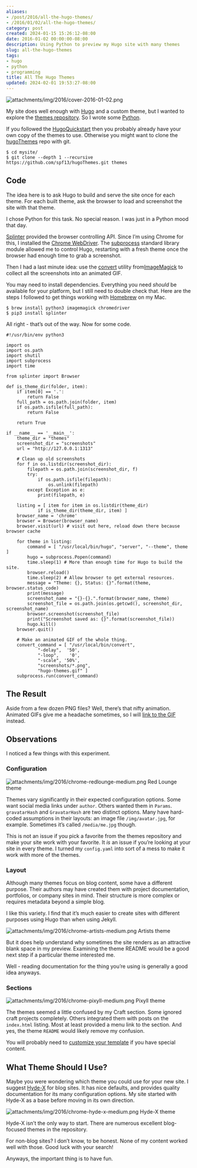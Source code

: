 ```yaml
---
aliases:
- /post/2016/all-the-hugo-themes/
- /2016/01/02/all-the-hugo-themes/
category: post
created: 2024-01-15 15:26:12-08:00
date: 2016-01-02 00:00:00-08:00
description: Using Python to preview my Hugo site with many themes
slug: all-the-hugo-themes
tags:
- hugo
- python
- programming
title: All The Hugo Themes
updated: 2024-02-01 19:53:27-08:00
---
```


![attachments/img/2016/cover-2016-01-02.png](../../../attachments/img/2016/cover-2016-01-02.png)

My site does well enough with [Hugo](../../../card/Hugo.md) and a custom theme, but I wanted to explore the [themes repository](https://themes.gohugo.io). So I wrote some [Python](../../../card/Python.md).

If you followed the [HugoQuickstart](https://gohugo.io/overview/quickstart/) then you probably already have your own copy of the themes to use. Otherwise you might want to clone the [hugoThemes](https://github.com/spf13/hugoThemes/) repo with git.

````console
$ cd mysite/
$ git clone --depth 1 --recursive https://github.com/spf13/hugoThemes.git themes
````

## Code

The idea here is to ask Hugo to build and serve the site once for each theme. For each built theme, ask the browser to load and screenshot the site with that theme.

I chose Python for this task. No special reason. I was just in a Python mood that day.

[Splinter](https://splinter.readthedocs.org) provided the browser controlling API. Since I’m using Chrome for this, I installed the [Chrome WebDriver](https://splinter.readthedocs.org/en/latest/drivers/chrome.html). The [subprocess](https://docs.python.org/3.5/library/subprocess.html) standard library module allowed me to control Hugo, restarting with a fresh theme once the browser had enough time to grab a screenshot.

Then I had a last minute idea: use the [convert](https://imagemagick.org/script/convert.php) utility from[ImageMagick](https://imagemagick.org/script/index.php) to collect all the screenshots into an animated GIF.

You may need to install dependencies. Everything you need *should* be
available for your platform, but I still need to double check that. Here
are the steps I followed to get things working with
[Homebrew](https://brew.sh) on my Mac.

````console
$ brew install python3 imagemagick chromedriver
$ pip3 install splinter
````

All right - that’s out of the way. Now for some code.

````python{title="show-themes.py"}
#!/usr/bin/env python3

import os
import os.path
import shutil
import subprocess
import time

from splinter import Browser

def is_theme_dir(folder, item):
    if item[0] == '.':
        return False
    full_path = os.path.join(folder, item)
    if os.path.isfile(full_path):
        return False

    return True

if __name__ == '__main__':
    theme_dir = "themes"
    screenshot_dir = "screenshots"
    url = "http://127.0.0.1:1313"

    # Clean up old screenshots
    for f in os.listdir(screenshot_dir):
        filepath = os.path.join(screenshot_dir, f)
        try:
            if os.path.isfile(filepath):
                os.unlink(filepath)
        except Exception as e:
            print(filepath, e)

    listing = [ item for item in os.listdir(theme_dir)
            if is_theme_dir(theme_dir, item) ]
    browser_name = 'chrome'
    browser = Browser(browser_name)
    browser.visit(url) # visit out here, reload down there because browser cache

    for theme in listing:
        command = [ "/usr/local/bin/hugo", "server", "--theme", theme ]
        hugo = subprocess.Popen(command)
        time.sleep(1) # More than enough time for Hugo to build the site.
        browser.reload()
        time.sleep(2) # Allow browser to get external resources.
        message = "Theme: {}, Status: {}".format(theme, browser.status_code)
        print(message)
        screenshot_name = "{}-{}.".format(browser_name, theme)
        screenshot_file = os.path.join(os.getcwd(), screenshot_dir, screenshot_name)
        browser.screenshot(screenshot_file)
        print("Screenshot saved as: {}".format(screenshot_file))
        hugo.kill()
    browser.quit()

    # Make an animated GIF of the whole thing.
    convert_command = [ "/usr/local/bin/convert",
            "-delay",  '50',
            "-loop",    '0',
            "-scale", '50%',
            "screenshots/*.png",
            "hugo-themes.gif" ]
    subprocess.run(convert_command)
````

## The Result

Aside from a few dozen PNG files? Well, there’s that nifty animation. Animated GIFs give me a headache sometimes, so I will [link to the GIF](/attachments/img/2016/hugo-themes.gif) instead.

## Observations

I noticed a few things with this experiment.

### Configuration

![attachments/img/2016/chrome-redlounge-medium.png](../../../attachments/img/2016/chrome-redlounge-medium.png)
Red Lounge theme

Themes vary significantly in their expected configuration options. Some want social media links under `author`. Others wanted them in `Params`. `gravatarHash` and `GravatarHash` are two distinct options. Many have hard-coded assumptions in their layouts: an image file `/img/avatar.jpg`, for example. Sometimes it’s called `/media/me.jpg` though.

This is not an issue if you pick a favorite from the themes repository and make your site work with your favorite. It *is* an issue if you’re looking at your site in every theme. I turned my `config.yaml` into sort of a mess to make it work with more of the themes.

### Layout

Although many themes focus on blog content, some have a different purpose. Their authors may have created them with project documentation, portfolios, or company sites in mind. Their structure is more complex or requires metadata beyond a simple blog.

I like this variety. I find that it’s much easier to create sites with different purposes using Hugo than when using Jekyll.

![attachments/img/2016/chrome-artists-medium.png](../../../attachments/img/2016/chrome-artists-medium.png)
Artists theme

But it does help understand why sometimes the site renders as an attractive blank space in my preview. Examining the theme README would be a good next step if a particular theme interested me.

Well - reading documentation for the thing you’re using is generally a good idea anyways.

### Sections

![attachments/img/2016/chrome-pixyll-medium.png](../../../attachments/img/2016/chrome-pixyll-medium.png)
Pixyll theme

The themes seemed a little confused by my Craft section. Some ignored craft projects completely. Others integrated them with posts on the `index.html` listing. Most at least provided a menu link to the section. And yes, the theme `README` would likely remove my confusion.

You will probably need to [customize your template](http://gohugo.io/themes/customizing/) if you have special content.

## What Theme Should I Use?

Maybe you were wondering which theme you could use for your new site. I suggest [Hyde-X](http://themes.gohugo.io/hyde-x/) for blog sites. It has nice defaults, and provides quality documentation for its many configuration options. My site started with Hyde-X as a base before moving in its own direction.

![attachments/img/2016/chrome-hyde-x-medium.png](../../../attachments/img/2016/chrome-hyde-x-medium.png)
Hyde-X theme

Hyde-X isn’t the only way to start. There are numerous excellent blog-focused themes in the repository.

For non-blog sites? I don’t know, to be honest. None of my content worked well with those. Good luck with your search!

Anyways, the important thing is to have fun.
